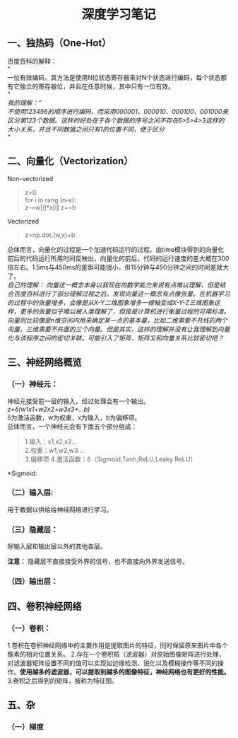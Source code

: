# <p align="middle"> 深度学习笔记
## 一、独热码（One-Hot）
百度百科的解释：  
"  
一位有效编码，其方法是使用N位状态寄存器来对N个状态进行编码，每个状态都有它独立的寄存器位，并且在任意时候，其中只有一位有效。  
"  
*我的理解：“  
不使用123456的顺序进行编码，而采用000001、000010、000100、001000来区分第123个数据。这样的好处在于各个数据的序号之间不存在6>5>4>3这样的大小关系，并且不同数据之间只有1的位置不同，便于区分  
”*  
## 二、向量化（Vectorization）  
Non-vectorized  
> z=0  
> for i in rang (n-x):  
>   z-=w[i]*x[i]
> z+=b

Vectorized
> z=np.dot.(w,x)+b

总体而言，向量化的过程是一个加速代码运行的过程。由time模块得到的向量化前后的代码运行所用时间反映出，向量化的前后，代码的运行速度的差大概在300倍左右。1.5ms与450ms的差距可能很小，但15分钟与450分钟之间的时间差就大了。  
*自己的理解：
向量这一概念本身以我现在的数学能力来说有点难以理解，但是结合百度百科进行了部分理解过程之后，发现向量这一概念有点像张量。在机器学习的过程中的张量增多，会像是从X-Y二维图象增多一根轴变成X-Y-Z三维图象这样，更多的张量似乎难以被人类理解了，但是是计算机进行衡量过程的可用标准。向量则比较像是n维空间内用来确定某一点的基本量，比如二维需要不共线的两个向量，三维需要不共面的三个向量。但是其实，这样的理解并没有让我理解到向量化与该程序之间的密切关联。可能引入了矩阵，矩阵又和向量关系比较密切吧？*  
## 三、神经网络概览
### （一）神经元：  
神经元接受前一层的输入，经过处理会有一个输出。  
*z=δ(w1x1+w2x2+w3x3+...b)*  
δ为激活函数，w为权重，x为输入，b为偏移项。  
总体而言，一个神经元会有下面五个部分组成：  
> 1.输入：x1,x2,x2...  
> 2.权重：w1,w2,w3...  
> 3.偏移项
> 4.激活函数：δ（Sigmoid,Tanh,ReLU,Leaky ReLU）  

*Sigmoid:
### （二）输入层:  
用于数据以供给给神经网络进行学习。  
### （三）隐藏层：  
除输入层和输出层以外的其他各层。  

**注意：** 隐藏层不直接接受外界的信号，也不直接向外界发送信号。  

### （四）输出层：
## 四、卷积神经网络
### （一）卷积：
1.卷积在卷积神经网络中的主要作用是提取图片的特征，同时保留原来图片中各个像素的相对位置关系。
2.存在一个卷积核（滤波器）对原始图像矩阵进行处理，对滤波器矩阵设置不同的值可以实现如边缘检测、锐化以及模糊操作等不同的操作。**使用越多的滤波器，可以提取到越多的图像特征，神经网络也有更好的性能。**  
3.卷积之后得到的矩阵，被称为特征图。
##  五、杂
### （一）梯度